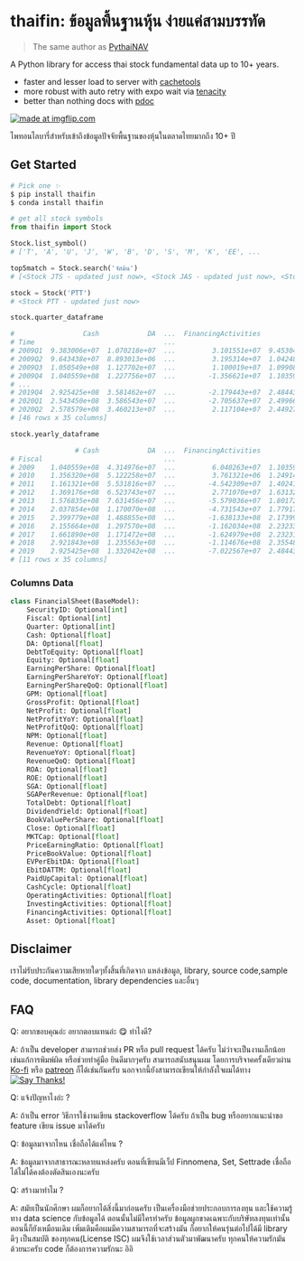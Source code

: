 # thaifin: ข้อมูลพื้นฐานหุ้น ง่ายแค่สามบรรทัด

> The same author as [PythaiNAV](https://github.com/CircleOnCircles/pythainav)

A Python library for access thai stock fundamental data up to 10+ years. 

- faster and lesser load to server with [cachetools](https://pypi.org/project/cachetools/)
- more robust with auto retry with expo wait via [tenacity](https://github.com/jd/tenacity)
- better than nothing docs with [pdoc](https://pdoc.dev/)

<a href="https://imgflip.com/i/4dxnzi"><img src="https://i.imgflip.com/4dxnzi.jpg" title="made at imgflip.com"/></a><div></div>

ไพทอนไลบารี่สำหรับเข้าถึงข้อมูลปัจจัยพื้นฐานของหุ้นในตลาดไทยมากถึง 10+ ปี

## Get Started

```bash
# Pick one ✨
$ pip install thaifin
$ conda install thaifin
```

```python
# get all stock symbols
from thaifin import Stock

Stock.list_symbol() 
# ['T', 'A', 'U', 'J', 'W', 'B', 'D', 'S', 'M', 'K', 'EE', ...

top5match = Stock.search('จัสมิน')
# [<Stock JTS - updated just now>, <Stock JAS - updated just now>, <Stock JASIF - updated just now>, ...

stock = Stock('PTT')
# <Stock PTT - updated just now>

stock.quarter_dataframe

#                 Cash            DA  ...  FinancingActivities         Asset
# Time                                ...                                   
# 2009Q1  9.383006e+07  1.070218e+07  ...         3.101551e+07  9.453044e+08
# 2009Q2  9.643438e+07  8.893013e+06  ...         3.195314e+07  1.042480e+09
# 2009Q3  1.050549e+08  1.127702e+07  ...         1.100019e+07  1.099084e+09
# 2009Q4  1.040559e+08  1.227756e+07  ...        -1.356621e+07  1.103590e+09
# ...
# 2019Q4  2.925425e+08  3.581462e+07  ...        -2.179443e+07  2.484439e+09
# 2020Q1  2.543450e+08  3.586543e+07  ...        -2.705637e+07  2.499666e+09
# 2020Q2  2.578579e+08  3.460213e+07  ...         2.117104e+07  2.449277e+09
# [46 rows x 35 columns]

stock.yearly_dataframe

                # Cash            DA  ...  FinancingActivities         Asset
# Fiscal                              ...                                   
# 2009    1.040559e+08  4.314976e+07  ...         6.040263e+07  1.103590e+09
# 2010    1.356320e+08  5.122258e+07  ...         3.761321e+06  1.249148e+09
# 2011    1.161321e+08  5.531816e+07  ...        -4.542309e+07  1.402412e+09
# 2012    1.369176e+08  6.523743e+07  ...         2.771070e+07  1.631320e+09
# 2013    1.576835e+08  7.631456e+07  ...        -5.579036e+07  1.801722e+09
# 2014    2.037854e+08  1.170070e+08  ...        -4.731543e+07  1.779179e+09
# 2015    2.399779e+08  1.488855e+08  ...        -1.638133e+08  2.173996e+09
# 2016    2.155664e+08  1.297570e+08  ...        -1.162034e+08  2.232331e+09
# 2017    1.661890e+08  1.171472e+08  ...        -1.624979e+08  2.232314e+09
# 2018    2.921843e+08  1.235563e+08  ...        -1.114676e+08  2.355484e+09
# 2019    2.925425e+08  1.332042e+08  ...        -7.022567e+07  2.484439e+09
# [11 rows x 35 columns]

```

### Columns Data

```python
class FinancialSheet(BaseModel):
    SecurityID: Optional[int]
    Fiscal: Optional[int]
    Quarter: Optional[int]
    Cash: Optional[float]
    DA: Optional[float]
    DebtToEquity: Optional[float]
    Equity: Optional[float]
    EarningPerShare: Optional[float]
    EarningPerShareYoY: Optional[float]
    EarningPerShareQoQ: Optional[float]
    GPM: Optional[float]
    GrossProfit: Optional[float]
    NetProfit: Optional[float]
    NetProfitYoY: Optional[float]
    NetProfitQoQ: Optional[float]
    NPM: Optional[float]
    Revenue: Optional[float]
    RevenueYoY: Optional[float]
    RevenueQoQ: Optional[float]
    ROA: Optional[float]
    ROE: Optional[float]
    SGA: Optional[float]
    SGAPerRevenue: Optional[float]
    TotalDebt: Optional[float]
    DividendYield: Optional[float]
    BookValuePerShare: Optional[float]
    Close: Optional[float]
    MKTCap: Optional[float]
    PriceEarningRatio: Optional[float]
    PriceBookValue: Optional[float]
    EVPerEbitDA: Optional[float]
    EbitDATTM: Optional[float]
    PaidUpCapital: Optional[float]
    CashCycle: Optional[float]
    OperatingActivities: Optional[float]
    InvestingActivities: Optional[float]
    FinancingActivities: Optional[float]
    Asset: Optional[float]
```

## Disclaimer

เราไม่รับประกันความเสียหายใดๆทั้งสิ้นที่เกิดจาก แหล่งข้อมูล, library, source code,sample code, documentation, library dependencies และอื่นๆ

## FAQ
Q: อยากขอบคุณอ่ะ อยากตอบแทนอ่ะ 😋 ทำไงดี?

A: ถ้าเป็น developer สามารถช่วยส่ง PR หรือ pull request ได้ครับ ไม่ว่าจะเป็นงานเล็กน้อยเช่นแก้การพิมพ์ผิด หรือช่วยทำคู่มือ ยินดีมากๆครับ สามารถสนับสนุนผม
โดยการบริจาคครั้งเดียวผ่าน [Ko-fi](https://ko-fi.com/circleoncircles) หรือ [patreon](https://www.patreon.com/CircleOnCircles) ก็ได้เช่นกันครับ นอกจากนี้ยังสามารถเขียนให้กำลังใจผมได้ทาง [![Say Thanks!](https://img.shields.io/badge/Say%20Thanks-!-1EAEDB.svg)](https://saythanks.io/to/nutchanon@codustry.com)

Q: แจ้งปัญหาไงอ่ะ ?

A: ถ้าเป็น error วิธีการใช้งานเขียน stackoverflow ได้ครับ ถ้าเป็น bug หรืออยากแนะนำขอ feature เขียน issue มาได้ครับ

Q: ข้อมูลมาจากไหน เชื่อถือได้แค่ไหน ?

A: ข้อมูลมาจากสาธารณะหลายแหล่งครับ ตอนที่เขียนมีเว็ป Finnomena, Set, Settrade เชื่อถือได้ไม่ได้คงต้องตัดสินเองนะครับ

Q: สร้างมาทำไม ?

A: สมัยเป็นนักศึกษา ผมก็อยากได้สิ่งนี้มาก่อนครับ เป็นเครื่องมือช่วยประกอบการลงทุน และใช้ความรู้ทาง data science กับข้อมูลได้ ตอนนั้นไม่มีใครทำครับ 
ข้อมูลผูกขาดเฉพาะกับบริษัทลงทุนเท่านั้น ตอนนี้ก็ยังเหมือนเดิม เพิ่มเติมคือผมมีความสามารถที่จะสร้างมัน ก็อยากให้คนรุ่นต่อไปได้มี library ดีๆ เป็นสมบัติ
ของทุกคน(License ISC) ผมจึงใช้เวลาส่วนตัวมาพัฒนาครับ ทุกคนให้ความรักมันด้วยนะครับ code ก็ต้องการความรักนะ อิอิ

 
 

